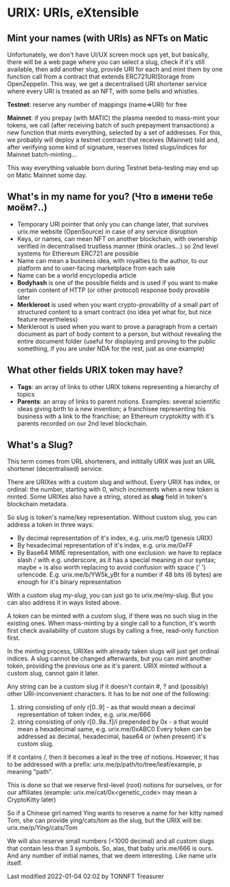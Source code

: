 # URIX: URIs, eXtensible

## Mint your names (with URIs) as NFTs on Matic
Unfortunately, we don't have UI/UX screen mock ups yet, but basically, there will be a web page where you can select a slug, check if it's still available, then add another slug, provide URI for each and mint them by one function call from a contract that extends ERC721URIStorage from OpenZeppelin. This way, we get a decentralised URI shortener service where every URI is treated as an NFT, with some bells and whistles.

**Testnet**: reserve any number of mappings (name=>URI) for free

**Mainnet**: if you prepay (with MATIC) the plasma needed to mass-mint your tokens, we call (after receiving batch of such prepayment transactions) a new function that mints everything, selected by a set of addresses. For this, we probably will deploy a testnet contract that receives (Mainnet) txId and, after verifying some kind of signature, reserves listed slugs/indices for Mainnet batch-minting...

This way everything valuable born during Testnet beta-testing may end up on Matic Mainnet some day.

## What's in my name for you? (Что в имени тебе моём?..)
- Temporary URI pointer that only you can change later, that survives urix.me website (OpenSource) in case of any service disruption
- Keys, or names, can mean NFT on another blockchain, with ownership verified in decentralised trustless manner (think oracles...) so 2nd level systems for Ethereum ERC721 are possible
- Name can mean a business idea, with royalties to the author, to our platform and to user-facing marketplace from each sale
- Name can be a world encyclopedia article
- **Bodyhash** is one of the possible fields and is used if you want to make certain content of HTTP (or other protocol) response body provable later
- **Merkleroot** is used when you want crypto-provability of a small part of structured content to a smart contract (no idea yet what for, but nice feature nevertheless)
- Merkleroot is used when you want to prove a paragraph from a certain document as part of body content to a person, but without revealing the entire document folder (useful for displaying and proving to the public something, if you are under NDA for the rest, just as one example)

## What other fields URIX token may have?
- **Tags**: an array of links to other URIX tokens representing a hierarchy of topics
- **Parents**: an array of links to parent notions. Examples: several scientific ideas giving birth to a new invention; a franchisee representing his business with a link to the franchise; an Ethereum cryptokitty with it's parents recorded on our 2nd level blockchain.

## What's a Slug?
This term comes from URL shorteners, and inititally URIX was just an URL shortener (decentralised) service.

There are URIXes with a custom slug and without. Every URIX has index, or ordinal: the number, starting with 0, which increments when a new token is minted. Some URIXes also have a string, stored as **slug** field in token's blockchain metadata.

So slug is token's name/key representation. Without custom slug, you can address a token in three ways:
- By decimal representation of it's index, e.g. urix.me/0 (genesis URIX)
- By hexadecimal representation of it's index, e.g. urix.me/0xFF
- By Base64 MIME representation, with one exclusion: we have to replace slash / with e.g. underscore, as it has a special meaning in our syntax; maybe + is also worth replacing to avoid confusion with space (' ') urlencode. E.g. urix.me/b/YW5k_yBt for a number if 48 bits (6 bytes) are enough for it's binary representation

With a custom slug _my-slug_, you can just go to urix.me/my-slug. But you can also address it in ways listed above.

A token can be minted with a custom slug, if there was no such slug in the existing ones. When mass-minting by a single call to a function, it's worth first check availability of custom slugs by calling a free, read-only function first.

In the minting process, URIXes with already taken slugs will just get ordinal indices. A slug cannot be changed afterwards, but you can mint another token, providing the previous one as it's parent. URIX minted without a custom slug, cannot gain it later.

Any string can be a custom slug if it doesn't contain #, ? and (possibly) other URI-inconvenient characters. It has to be not one of the following:
1. string consisting of only r[0..9] - as that would mean a decimal representation of token index, e.g. urix.me/666
2. string consisting of only r[0..9a..f]/i prepended by 0x - a that would mean a hexadecimal same, e.g. urix.me/0xABC0
Every token can be addressed as decimal, hexadecimal, base64 or (when present) it's custom slug.

If it contains /, then it becomes a leaf in the tree of notions. However, it has to be addressed with a prefix: urix.me/p/path/to/tree/leaf/example, p meaning "path".

This is done so that we reserve first-level (root) notions for ourselves, or for our affiliates (example: urix.me/cat/0x&lt;genetic_code&gt; may mean a CryptoKitty later)

So if a Chinese girl named Ying wants to reserve a name for her kitty named Tom, she can provide ying/cats/tom as the slug, but the URIX will be: urix.me/p/Ying/cats/Tom

We will also reserve small numbers (<1000 decimal) and all custom slugs that contain less than 3 symbols. So, alas, that baby urix.me/666 is ours. And any number of initial names, that we deem interesting.
Like name urix itself.

Last modified 2022-01-04 02:02 by TONNFT Treasurer